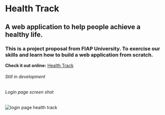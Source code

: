 # Health Track
## A web application to help people achieve a healthy life.

### This is a project proposal from FIAP University. To exercise our skills and learn how to build a web application from scratch.

**Check it out online:**
[Health Track](https://rcastrucci.com/dev/projects/healthtrack)

###### Still in development
###### Login page screen shot
![login page health track](https://rcastrucci.com/dev/projects/healthtrack/images/screen_shot.png)
